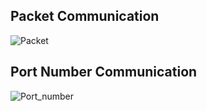 <h2>Packet Communication</h2>

![Packet](https://user-images.githubusercontent.com/81731043/158041305-5aee1bdd-3fc7-424a-a515-60914443f6b5.png)

<h2>Port Number Communication</h2>

![Port_number](https://user-images.githubusercontent.com/81731043/158720497-c7494b0f-a2a5-4371-ac14-02c297e3dcee.png)
